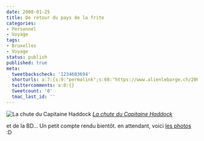 ```yaml
---
date: 2008-01-25
title: De retour du pays de la frite
categories:
- Personnel
- Voyage
tags:
- Bruxelles
- Voyage
status: publish
published: true
meta:
  tweetbackscheck: '1234603694'
  shorturls: a:7:{s:9:"permalink";s:68:"https://www.alienlebarge.ch/2008/01/25/de-retour-du-pays-de-la-frite/";s:7:"tinyurl";s:25:"https://tinyurl.com/awqd2h";s:4:"isgd";s:17:"https://is.gd/isjL";s:5:"bitly";s:20:"https://bit.ly/4vQDQ8";s:5:"snipr";s:22:"https://snipr.com/bc6x5";s:5:"snurl";s:22:"https://snurl.com/bc6x5";s:7:"snipurl";s:24:"https://snipurl.com/bc6x5";}
  twittercomments: a:0:{}
  tweetcount: '0'
  tmac_last_id: ''
---
```

 <img src="https://farm3.static.flickr.com/2016/2218051263_880eb4d5a9.jpg" alt="La chute du Capitaine Haddock" />
<em><a href="https://www.flickr.com/photos/alienlebarge/2218051263/" title="photo sharing">La chute du Capitaine Haddock</a></em>

et de la BD...
Un petit compte rendu bientôt. en attendant, voici <a href="https://www.flickr.com/photos/alienlebarge/sets/72157603794119881/" title="Les photos de bruxelles">les photos</a> :D
